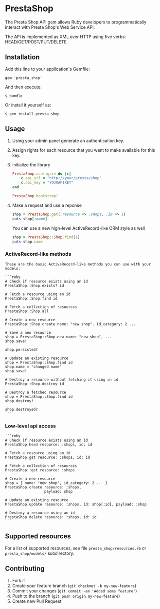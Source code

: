 # PrestaShop

The Presta Shop API gem allows Ruby developers to programmatically interact with Presta Shop's Web Service API.

The API is implemented as XML over HTTP using five verbs: HEAD/GET/POST/PUT/DELETE

## Installation

Add this line to your application's Gemfile:

    gem 'presta_shop'

And then execute:

    $ bundle

Or install it yourself as:

    $ gem install presta_shop

## Usage

1. Using your admin panel generate an authentication key. 
2. Assign rights for each resource that you want to make available for this key.
3. Initialize the library
    
    ```ruby
    PrestaShop.configure do |c|
        c.api_url = "http://your/presta/shop"
        c.api_key = "YOURAPIKEY"
    end

    PrestaShop.bootstrap!
    ```

4. Make a request and use a reponse

    ```ruby
    shop = PrestaShop.get(:resource => :shops, :id => 1)
    puts shop[:name]
    ```

    You can use a new high-level ActiveRecord-like ORM style as well 

    ```ruby
    shop = PrestaShop::Shop.find(1)
    puts shop.name
    ```  
### ActiveRecord-like methods

    These are the basic ActiveRecord-like methods you can use with your models:

    ```ruby
    # Check if resource exists using an id
    PrestaShop::Shop.exists? id

    # Fetch a resource using an id
    PrestaShop::Shop.find id
    
    # Fetch a collection of resources
    PrestaShop::Shop.all
    
    # Create a new resource
    PrestaShop::Shop.create name: "new shop", id_category: 2 ...

    # Save a new resource
    shop = PrestaShop::Shop.new name: "new shop", ...
    shop.save!

    shop.persisted?

    # Update an existing resource
    shop = PrestaShop::Shop.find id
    shop.name = "changed name"
    shop.save!

    # Destroy a resource without fetching it using an id
    PrestaShop::Shop.destroy id

    # Destroy a fetched resource
    shop = PrestaShop::Shop.find id
    shop.destroy!

    shop.destroyed?
    ```
### Low-level api access
    
    ```ruby
    # Check if resource exists using an id
    PrestaShop.head resource: :shops, id: id

    # Fetch a resource using an id
    PrestaShop.get resource: :shops, id: id
    
    # Fetch a collection of resources
    PrestaShop::get resource: :shops
    
    # Create a new resource
    shop = { name: "new shop", id_category: 2 ... }
    PrestaShop.create resource: :shops, 
                      payload: shop 

    # Update an existing resource
    PrestaShop.update resource: :shops, id: shop[:id], payload: :shop

    # Destroy a resource using an id
    PrestaShop.delete resource: :shops, id: id
    ```

## Supported resources

For a list of supported resources, see file `presta_shop/resources.rb` or `presta_shop/models/` subdirectory.

## Contributing

1. Fork it
2. Create your feature branch (`git checkout -b my-new-feature`)
3. Commit your changes (`git commit -am 'Added some feature'`)
4. Push to the branch (`git push origin my-new-feature`)
5. Create new Pull Request

